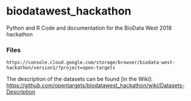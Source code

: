 # biodatawest_hackathon
Python and R Code and documentation for the BioData West 2018 hackathon

### Files

```
https://console.cloud.google.com/storage/browser/biodata-west-hackathon/version1/?project=open-targets
```

The description of the datasets can be found [in the Wiki]: https://github.com/opentargets/biodatawest_hackathon/wiki/Datasets-Description


